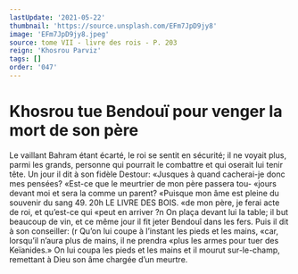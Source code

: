 ```yaml
---
lastUpdate: '2021-05-22'
thumbnail: 'https://source.unsplash.com/EFm7JpD9jy8'
image: 'EFm7JpD9jy8.jpeg'
source: tome VII - livre des rois - P. 203
reign: 'Khosrou Parviz'
tags: []
order: '047'
---
```


# Khosrou tue Bendouï pour venger la mort de son père

Le vaillant Bahram étant écarté, le roi se sentit
en sécurité; il ne voyait plus, parmi les grands, personne qui pourrait le combattre et qui oserait lui tenir tête. Un jour il dit à son fidèle Destour: «Jusques à quand cacherai-je donc mes pensées? «Est-ce que le meurtrier de mon père passera tou- «jours devant moi et sera la comme un parent? «Puisque mon âme est pleine du souvenir du sang 49.
20h LE LIVRE DES BOIS.
«de mon père, je ferai acte de roi, et qu’est-ce qui
«peut en arriver ?n On plaça devant lui la table; il
but beaucoup de vin, et ce même jour il fit jeter Bendouî dans les fers. Puis il dit à son conseiller:
(r Qu’on lui coupe à l’instant les pieds et les mains,
«car, lorsqu’il n’aura plus de mains, il ne prendra
«plus les armes pour tuer des Keïanides.» On lui coupa les pieds et les mains et il mourut sur-le-champ, remettant à Dieu son âme chargée d’un meurtre.
